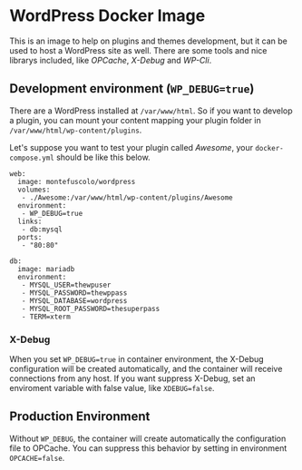# WordPress Docker Image

This is an image to help on plugins and themes development, but it
can be used to host a WordPress site as well. There are some tools
and nice librarys included, like *OPCache*, *X-Debug* and *WP-Cli*.


## Development environment (`WP_DEBUG=true`)

There are a WordPress installed at `/var/www/html`. So if you want
to develop a plugin, you can mount your content mapping your plugin
folder in `/var/www/html/wp-content/plugins`.

Let's suppose you want to test your plugin called *Awesome*, your
`docker-compose.yml` should be like this below.

```
web:
  image: montefuscolo/wordpress
  volumes:
   - ./Awesome:/var/www/html/wp-content/plugins/Awesome
  environment:
   - WP_DEBUG=true
  links:
   - db:mysql
  ports:
   - "80:80"

db:
  image: mariadb
  environment:
   - MYSQL_USER=thewpuser
   - MYSQL_PASSWORD=thewppass
   - MYSQL_DATABASE=wordpress
   - MYSQL_ROOT_PASSWORD=thesuperpass
   - TERM=xterm
```


### X-Debug

When you set `WP_DEBUG=true` in container environment, the X-Debug
configuration will be created automatically, and the container will
receive connections from any host. If you want suppress X-Debug,
set an enviroment variable with false value, like `XDEBUG=false`.


## Production Environment

Without `WP_DEBUG`, the container will create automatically the
configuration file to OPCache. You can suppress this behavior by
setting in environment `OPCACHE=false`.
